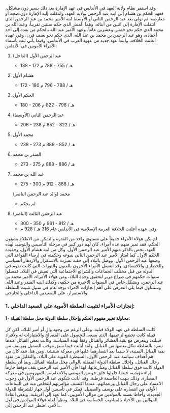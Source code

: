 
وقد استمر نظام ولاية العهد في الأندلس في عهد الإمارة بعد ذلك يسير دون مشاكل، فعهد الحكم بن هشام إلى ابنه عبد الرحمن بولاية العهد، وانتقلت إليه الإمارة دون ضجة أو معارضة. ثم تولى بعد عبد الرحمن الثاني أو الأوسط ابنه الأمير محمد بن عبد الرحمن الذي انتقلت الإمارة إلى اثنين من أبنائه، وهما المنذر الذي حكم سنتين تقريباً، وعبد الله بن محمد الذي حكم نحو خمس وعشرين عاماً. وعهد الأمير عبد الله بالحكم من بعده إلى أحد أحفاده، وهو عبد الرحمن بن محمد بن عبد الله، الذي حكم نحو نصف قرن، وفي عهده أعلنت الخلافة، وابتدأ عهد جديد من عهود العرب في الأندلس. وفيما يأتي ثبت بأسماء الأمراء الأمويين في الأندلس:

1. عبد الرحمن الأول (الداخل)  
   - 138 - 172 هـ / 755 - 788 م  

2. هشام الأول  
   - 172 - 180 هـ / 788 - 796 م  

3. الحكم الأول  
   - 180 - 206 هـ / 796 - 822 م  

4. عبد الرحمن الثاني (الأوسط)  
   - 206 - 238 هـ / 822 - 852 م  

5. محمد الأول  
   - 238 - 273 هـ / 852 - 886 م  

6. المنذر بن محمد  
   - 273 - 275 هـ / 886 - 888 م  

7. عبد الله بن محمد  
   - 275 - 300 هـ / 888 - 912 م  

   محمد (والد عبد الرحمن الناصر)  
   - لم يحكم  

8. عبد الرحمن الثالث (الناصر)  
   - 300 - 350 هـ / 912 - 961 م  
   - وفي عهده أعلنت الخلافة العربية الإسلامية في الأندلس عام 316 هـ / 928 م  

لم يكن هؤلاء الأمراء جميعاً على مستوى واحد من القدرة والتمكن من الاطلاع بشؤون الحكم، فقد تميز منهم عدة أمراء، كان لهم دور كبير في مرحلة التأسيس والتوطيد لهذه العهد، نخص بالذكر منهم الأمير عبد الرحمن الأول، وكل من ابنه هشام الأول، وحفيده الحكم الأول. كما امتاز الأمير عبد الرحمن الثاني بنبوغه وحكمته في إرساء القواعد التي وضعها عبد الرحمن الأول، ووصل بالبلاد إلى حقبة تميزت بالاستقرار والازدهار السياسي والحضاري والاقتصادي. وقد انشغل الأمراء الآخرون بالفنون والثورات التي كانت تقوم في الدولة من قبل مختلف الجماعات والشرائع الاجتماعية التي تعيش في البلاد. ففصلوا سنوات حكمهم في صراع مرير لتحقيق وحدة البلاد، ومن هؤلاء الأمراء، الأمير محمد بن عبد الرحمن، وبشكل خاص في السنوات الأخيرة من حكمه، وكذلك ابنيه المنذر وعبد الله. وسنتناول فيما يلي التعرض على أهم إنجازات الأمراء بوجه عام في سبيل تثبيت السلطة والاستقرار، على الصعيدين الداخلي والخارجي.

### 1. إنجازات الأمراء لتثبيت السلطة الأموية على الصعيد الداخلي:

#### 1- محاولة تغيير مفهوم الحكم وإحلال سلطة الدولة محل سلطة القبيلة:

كانت السلطة في عهد الولاة قبلية، وعلى الرغم من وجود والٍ أو أمير للبلاد، لكن كل قبيلة كانت تخضع لزعيمها، الذي يسعى للحصول على المصالح والامتيازات له ولأفراد قبيلته، ويتعرض مع بقية العشائر والقبائل وفقاً لهذه السياسة. وكانت بعض القبائل عندما تنفرد بالسلطة تتكل بعضها من القبائل. ولقد أبانت فيما سبق موقف الصميل ويوسف من بقية القبائل اليمنية، لا سيما بعد انتصارهما عليها في معركة شنتشة. ومن هنا، فقد كان من أهم أهداف سياسة عبد الرحمن الأول، السيطرة القوية على البلاد، والتقليل من نفوذ رجال القبائل، وإحلال سلطة الدولة الممثلة بالوالي محل سلطة القبائل. وبما أن سلطة الدولة كانت فوق سلطة القبائل ومنازعاتها، لهذا فإن الأمير عبد الرحمن يقف موقفاً حازماً إزاء مؤيديه، حينما حاولوا خلق جو من الفوضى والانتقام من المهزومين في معركة المصارة، وذلك بنهب العاصمة قرطبة. وقد أبانت شكوى عبد الرحمن الأول في وجوب الاعتماد على رجال القبائل وزعمائهم، عندما اكتشف مؤامرتهم للتخلص منه في الساعات الأولى من انتصاره على يوسف والصميل. ففكر في تأسيس أول جهاز للشرطة للدولة الجديدة، وأحاط نفسه بالمولدين من موالي الأمويين، كما عهد إلى أفريقية، وبعض القادة الموالين من الأجناد بالمناصب الحساسة في البلاد. ونظراً لقلة هؤلاء المولدين في أول الأمر، اضطر عبد الرحمن إلى...
